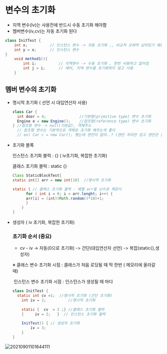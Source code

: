 # 변수의 초기화

- 지역 변수(lv)는 사용전에 반드시 수동 초기화 해야함
- 멤버변수(iv,cv)는 자동 초기화 된다

```java
class InitTest {
	int x;			// 인스턴스 변수 -> 자동 초기화 ,, 비교적 오래적 남아있기 때문
	int y = x;		// 인스턴스 변수
}
	void method1(){
        int i;			// 지역변수 -> 수동 초기화 , 한번 사용하고 없어짐
        int j = i; 		// 에러, 지역 변수를 초기화하지 않고 사용
    }
```

## 멤버 변수의 초기화

- 명시적 초기화 ( 선언 시 대입연산자 사용)

  ```java
  class Car {
  	int door = 4;				//기본형(primitive type) 변수 초기화
  	Engine e = new Engine();	//참조형(reference type) 변수 초기화
  }	//참조형 변수 -> null(기본값), 객체주소
  	// 참조형 변수는 기본적으로 객체로 초기화 해주는게 좋다
  	// ex) Car c = new Car(); 했는데 엔진이 없어..? (엔진 자리만 있고 엔진은 없음)
  ```

- 초기화 블록

  인스턴스 초기화 블럭 : {} ( iv초기화, 복잡한 초기화)

  클래스 초기화 블럭 : static {}

  ```java
  Class StaticBlockTest{
  static int[] arr = new int[10]  //명시적 초기화
  
  static { // 클래스 초기화 블럭 - 배열 arr을 난수로 채운다
  		for ( int i = 0; i < arr.lenght; i++) {
  		arr[i] = (int)(Math.random()*10)+1;
  		}
      }
  }
  ```

- 생성자 ( iv 초기화, 복잡한 초기화)

   

  ### 초기화 순서 (중요)

  -  cv - iv → 자동(0으로 초기화) -> 간단(대입연산자 선언) -> 복잡(static{},생성자)

  

  ※  클래스 변수 초기화 시점 : 클래스가 처음 로딩될 때 딱 한번 ( 메모리에 올라갈 때)

  ​	  인스턴스 변수 초기화 시점 : 인스턴스가 생성될 때 마다

  ```java
  class InitTest {
  	static int cv =1;  //명시적 초기화 (간단 초기화)
      int iv = 1;		   //명시적 초기화
      
      static {  cv  = 2 ;} //클래스 초기화 블럭
      { 	iv = 2;   }  // 인스턴스 초기화 블럭
      
      InitTest() { // 생성자 초기화
          iv = 3;
      }
  }
  ```

  
![20210901101644111](https://user-images.githubusercontent.com/86362202/131596504-fb7cfad0-c8b3-424d-805d-2fc17667e521.png)


  

  
